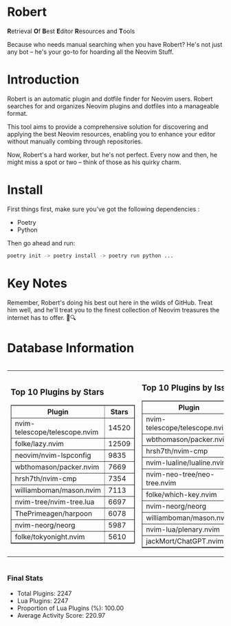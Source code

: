 # Robert

**R**etrieval
**O**f
**B**est
**E**ditor
**R**esources and
**T**ools

Because who needs manual searching when you have Robert?
He's not just any bot – he's your go-to for hoarding all the Neovim Stuff.

# Introduction
Robert is an automatic plugin and dotfile finder for Neovim users. Robert searches for and organizes Neovim plugins and dotfiles into a manageable format.

This tool aims to provide a comprehensive solution for discovering and applying the best Neovim resources, enabling you to enhance your editor without manually combing through repositories.

Now, Robert's a hard worker, but he's not perfect. Every now and then, he might miss a spot or two – think of those as his quirky charm. 

# Install
 First things first, make sure you've got the following dependencies :
  - Poetry 
  - Python 

Then go ahead and run:

```bash
poetry init -> poetry install -> poetry run python ...
```
# Key Notes

Remember, Robert's doing his best out here in the wilds of GitHub. Treat him well, and he'll treat you to the finest collection of Neovim treasures the internet has to offer. 🎩🔍


# Database Information

<div style='display:flex;flex-direction:row;justify-content:space-between;'><table><tr><td><h3>Top 10 Plugins by Stars</h3><table border="1"><tr><th>Plugin</th><th>Stars</th></tr><tr><td>nvim-telescope/telescope.nvim</td><td>14520</td></tr><tr><td>folke/lazy.nvim</td><td>12509</td></tr><tr><td>neovim/nvim-lspconfig</td><td>9835</td></tr><tr><td>wbthomason/packer.nvim</td><td>7669</td></tr><tr><td>hrsh7th/nvim-cmp</td><td>7354</td></tr><tr><td>williamboman/mason.nvim</td><td>7113</td></tr><tr><td>nvim-tree/nvim-tree.lua</td><td>6697</td></tr><tr><td>ThePrimeagen/harpoon</td><td>6078</td></tr><tr><td>nvim-neorg/neorg</td><td>5987</td></tr><tr><td>folke/tokyonight.nvim</td><td>5610</td></tr></table></td><td><h3>Top 10 Plugins by Issues</h3><table border="1"><tr><th>Plugin</th><th>Issues</th></tr><tr><td>nvim-telescope/telescope.nvim</td><td>334</td></tr><tr><td>wbthomason/packer.nvim</td><td>305</td></tr><tr><td>hrsh7th/nvim-cmp</td><td>250</td></tr><tr><td>nvim-lualine/lualine.nvim</td><td>210</td></tr><tr><td>nvim-neo-tree/neo-tree.nvim</td><td>187</td></tr><tr><td>folke/which-key.nvim</td><td>171</td></tr><tr><td>nvim-neorg/neorg</td><td>163</td></tr><tr><td>williamboman/mason.nvim</td><td>162</td></tr><tr><td>nvim-lua/plenary.nvim</td><td>125</td></tr><tr><td>jackMort/ChatGPT.nvim</td><td>103</td></tr></table></td><td><h3>Top 10 Plugins by Forks</h3><table border="1"><tr><th>Plugin</th><th>Forks</th></tr><tr><td>neovim/nvim-lspconfig</td><td>2024</td></tr><tr><td>nvim-telescope/telescope.nvim</td><td>798</td></tr><tr><td>nvim-tree/nvim-tree.lua</td><td>596</td></tr><tr><td>nvim-lualine/lualine.nvim</td><td>452</td></tr><tr><td>folke/tokyonight.nvim</td><td>367</td></tr><tr><td>hrsh7th/nvim-cmp</td><td>365</td></tr><tr><td>ThePrimeagen/harpoon</td><td>347</td></tr><tr><td>jackMort/ChatGPT.nvim</td><td>303</td></tr><tr><td>folke/lazy.nvim</td><td>299</td></tr><tr><td>nvimdev/lspsaga.nvim</td><td>285</td></tr></table></td></tr></table></div>

### Final Stats
- Total Plugins: 2247
- Lua Plugins: 2247
- Proportion of Lua Plugins (%): 100.00
- Average Activity Score: 220.97
